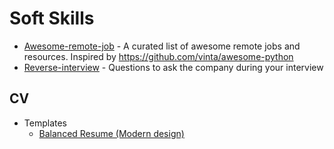 # Soft Skills

- [Awesome-remote-job](https://github.com/lukasz-madon/awesome-remote-job) - A curated list of awesome remote jobs and resources. Inspired by https://github.com/vinta/awesome-python
- [Reverse-interview](https://github.com/viraptor/reverse-interview) - Questions to ask the company during your interview

## CV
- Templates
  - [Balanced Resume (Modern design)](https://templates.office.com/en-us/balanced-resume-modern-design-tm16402467)


